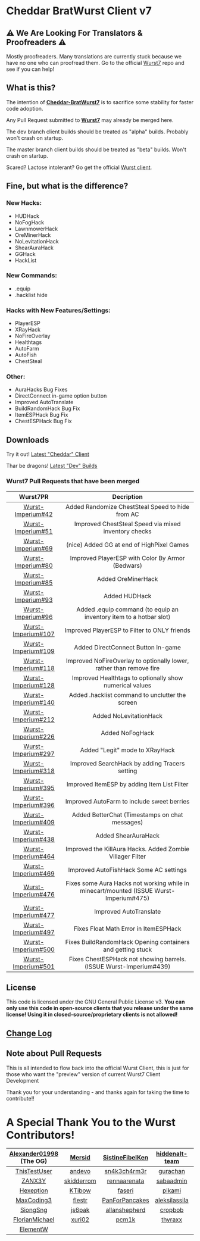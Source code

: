 # Cheddar BratWurst Client v7

## ⚠ We Are Looking For Translators & Proofreaders ⚠

Mostly proofreaders. Many translations are currently stuck because we have no one who can proofread them.
Go to the official [Wurst7](https://github.com/Wurst-Imperium/Wurst7) repo and see if you can help!

## What is this?
The intention of **[Cheddar-BratWurst7](https://github.com/TheGrandCurator/Cheddar-BratWurst7)** is to sacrifice some stability for faster code adoption.

Any Pull Request submitted to **[Wurst7](https://github.com/Wurst-Imperium/Wurst7)** may already be merged here.

The dev branch client builds should be treated as "alpha" builds. Probably won't crash on startup.

The master branch client builds should be treated as "beta" builds. Won't crash on startup.

Scared? Lactose intolerant? Go get the official [Wurst client](http://wurstclient.net/download/).

## Fine, but what is the difference?
### New Hacks:
* HUDHack
* NoFogHack
* LawnmowerHack
* OreMinerHack
* NoLevitationHack
* ShearAuraHack
* GGHack
* HackList

### New Commands:
* .equip
* .hacklist hide

### Hacks with New Features/Settings:
* PlayerESP
* XRayHack
* NoFireOverlay
* Healthtags
* AutoFarm
* AutoFish
* ChestSteal

### Other:
* AuraHacks Bug Fixes
* DirectConnect in-game option button
* Improved AutoTranslate
* BuildRandomHack Bug Fix
* ItemESPHack Bug Fix
* ChestESPHack Bug Fix

## Downloads
Try it out!
[Latest "Cheddar" Client](https://github.com/TheGrandCurator/Cheddar-BratWurst7/releases/latest)

Thar be dragons!
[Latest "Dev" Builds](https://github.com/TheGrandCurator/Cheddar-BratWurst7/actions/workflows/dev_client_build.yml)

### Wurst7 Pull Requests that have been merged
|                                Wurst7PR                                 |                                       Decription                                       |
|:-----------------------------------------------------------------------:|:--------------------------------------------------------------------------------------:|
| [Wurst-Imperium#42](#https://github.com/Wurst-Imperium/Wurst7/pull/42)  |                    Added Randomize ChestSteal Speed to hide from AC                    |
| [Wurst-Imperium#51](#https://github.com/Wurst-Imperium/Wurst7/pull/51)  |                  Improved ChestSteal Speed via mixed inventory checks                  |
| [Wurst-Imperium#69](#https://github.com/Wurst-Imperium/Wurst7/pull/69)  |                       (nice) Added GG at end of HighPixel Games                        |
| [Wurst-Imperium#80](#https://github.com/Wurst-Imperium/Wurst7/pull/80)  |                    Improved PlayerESP with Color By Armor (Bedwars)                    |
| [Wurst-Imperium#85](#https://github.com/Wurst-Imperium/Wurst7/pull/85)  |                                   Added OreMinerHack                                   |
| [Wurst-Imperium#93](#https://github.com/Wurst-Imperium/Wurst7/pull/93)  |                                     Added HUDHack                                      |
| [Wurst-Imperium#96](#https://github.com/Wurst-Imperium/Wurst7/pull/96)  |           Added .equip command (to equip an inventory item to a hotbar slot)           |
| [Wurst-Imperium#107](https://github.com/Wurst-Imperium/Wurst7/pull/107) |                      Improved PlayerESP to Filter to ONLY friends                      |
| [Wurst-Imperium#109](https://github.com/Wurst-Imperium/Wurst7/pull/109) |                           Added DirectConnect Button In-game                           |
| [Wurst-Imperium#118](https://github.com/Wurst-Imperium/Wurst7/pull/118) |          Improved NoFireOverlay to optionally lower, rather than remove fire           |
| [Wurst-Imperium#128](https://github.com/Wurst-Imperium/Wurst7/pull/128) |                Improved Healthtags to optionally show numerical values                 |
| [Wurst-Imperium#140](https://github.com/Wurst-Imperium/Wurst7/pull/140) |                    Added .hacklist command to unclutter the screen                     |
| [Wurst-Imperium#212](https://github.com/Wurst-Imperium/Wurst7/pull/212) |                                 Added NoLevitationHack                                 |
| [Wurst-Imperium#226](https://github.com/Wurst-Imperium/Wurst7/pull/226) |                                    Added NoFogHack                                     |
| [Wurst-Imperium#297](https://github.com/Wurst-Imperium/Wurst7/pull/297) |                             Added "Legit" mode to XRayHack                             |
| [Wurst-Imperium#318](https://github.com/Wurst-Imperium/Wurst7/pull/318) |                     Improved SearchHack by adding Tracers setting                      |
| [Wurst-Imperium#395](https://github.com/Wurst-Imperium/Wurst7/pull/395) |                      Improved ItemESP by adding Item List Filter                       |
| [Wurst-Imperium#396](https://github.com/Wurst-Imperium/Wurst7/pull/396) |                       Improved AutoFarm to include sweet berries                       |
| [Wurst-Imperium#409](https://github.com/Wurst-Imperium/Wurst7/pull/409) |                     Added BetterChat (Timestamps on chat messages)                     |
| [Wurst-Imperium#438](https://github.com/Wurst-Imperium/Wurst7/pull/438) |                                  Added ShearAuraHack                                   |
| [Wurst-Imperium#464](https://github.com/Wurst-Imperium/Wurst7/pull/464) |               Improved the KillAura Hacks. Added Zombie Villager Filter                |
| [Wurst-Imperium#469](https://github.com/Wurst-Imperium/Wurst7/pull/469) |                         Improved AutoFishHack Some AC settings                         |
| [Wurst-Imperium#476](https://github.com/Wurst-Imperium/Wurst7/pull/476) | Fixes some Aura Hacks not working while in minecart/mounted (ISSUE Wurst-Imperium#475) |
| [Wurst-Imperium#477](https://github.com/Wurst-Imperium/Wurst7/pull/477) |                                 Improved AutoTranslate                                 |
| [Wurst-Imperium#497](https://github.com/Wurst-Imperium/Wurst7/pull/497) |                         Fixes Float Math Error in ItemESPHack                          |
| [Wurst-Imperium#500](https://github.com/Wurst-Imperium/Wurst7/pull/500) |               Fixes BuildRandomHack Opening containers and getting stuck               |
| [Wurst-Imperium#501](https://github.com/Wurst-Imperium/Wurst7/pull/501) |           Fixes ChestESPHack not showing barrels. (ISSUE Wurst-Imperium#439)           |

## License

This code is licensed under the GNU General Public License v3. **You can only use this code in open-source clients that you release under the same license! Using it in closed-source/proprietary clients is not allowed!**

## [Change Log](./CHANGELOG.md)

## Note about Pull Requests

This is all intended to flow back into the official Wurst Client, this is just for those who want the "preview" version of current Wurst7 Client Development

Thank you for your understanding - and thanks again for taking the time to contribute!!

# A Special Thank You to the Wurst Contributors!

| [Alexander01998](https://guthub.com/Alexander01998) (The OG) |     [Mersid](https://github.com/Mersid)     | [SistineFibelKen](https://github.com/SistineFibelKen) | [hiddenalt-team](https://github.com/hiddenalt-team) |          [EliteUn17y](https://github.com/EliteUn17y)          |
|:------------------------------------------------------------:|:-------------------------------------------:|:-----------------------------------------------------:|:---------------------------------------------------:|:-------------------------------------------------------------:|
|       [ThisTestUser](https://github.com/ThisTestUser)        |     [andevo](https://github.com/andevo)     |    [sn4k3ch4rm3r](https://github.com/sn4k3ch4rm3r)    |       [gurachan](https://github.com/gurachan)       |            [wosk0x01](https://github.com/wosk0x01)            |
|             [ZANX3Y](https://github.com/ZANX3Y)              | [skidderrom](https://github.com/skidderrom) |    [rennaarenata](https://github.com/rennaarenata)    |      [sabaadmin](https://github.com/sabaadmin)      |     [TheWienerMaster](https://github.com/TheWienerMaster)     |
|          [Hexeption](https://github.com/Hexeption)           |     [KTibow](https://github.com/KTibow)     |          [faseri](https://github.com/faseri)          |         [pikami](https://github.com/pikami)         |             [AidanRB](https://github.com/AidanRB)             |
|         [MaxCoding3](https://github.com/MaxCoding3)          |     [flestr](https://github.com/flestr)     |  [PanForPancakes](https://github.com/PanForPancakes)  |  [aleksilassila](https://github.com/aleksilassila)  |              [octeep](https://github.com/octeep)              |
|           [SiongSng](https://github.com/SiongSng)            |     [js6pak](https://github.com/js6pak)     |   [allanshepherd](https://github.com/allanshepherd)   |        [cropbob](https://github.com/cropbob)        | [JamesTheAwesomeDude](https://github.com/JamesTheAwesomeDude) |
|     [FlorianMichael](https://github.com/FlorianMichael)      |     [xuri02](https://github.com/xuri02)     |           [pcm1k](https://github.com/pcm1k)           |        [thyraxx](https://github.com/thyraxx)        |           [Dalethium](https://github.com/Dalethium)           |
|           [ElementW](https://github.com/ElementW)            |                                             |                                                       |                                                     |                                                               |

